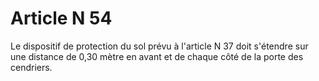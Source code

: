# Article N 54

Le dispositif de protection du sol prévu à l'article N 37 doit s'étendre sur une distance de 0,30 mètre en avant et de chaque côté de la porte des cendriers.
